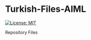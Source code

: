 # Turkish-Files-AIML
[![License: MIT](https://img.shields.io/badge/License-MIT-yellow.svg)](https://opensource.org/licenses/MIT)

Repository Files 
